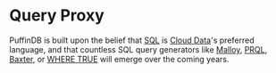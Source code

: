 # Query Proxy

PuffinDB is built upon the belief that [SQL](https://en.wikipedia.org/wiki/SQL) is [Cloud Data](../CLOUD.md)'s preferred language, and that countless SQL query generators like [Malloy](https://www.malloydata.dev/), [PRQL](https://prql-lang.org/), [Baxter](https://baxterhq.com/), or [WHERE TRUE](https://www.wheretrue.com/) will emerge over the coming years.
